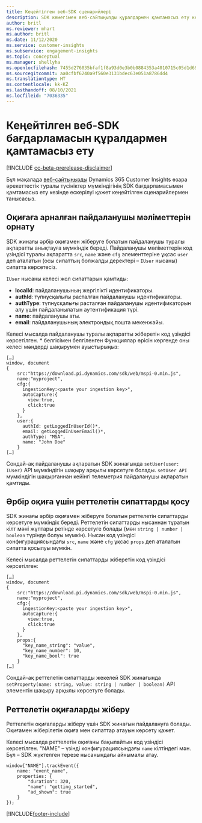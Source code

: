 ```yaml
---
title: Кеңейтілген веб-SDK сценарийлері
description: SDK көмегімен веб-сайтыңызды құралдармен қамтамасыз ету кезінде ескеру қажет кеңейтілген сценарийлер.
author: britl
ms.reviewer: mhart
ms.author: britl
ms.date: 11/12/2020
ms.service: customer-insights
ms.subservice: engagement-insights
ms.topic: conceptual
ms.manager: shellyha
ms.openlocfilehash: 7455d276035bfaf1f8a93d0e3b0b0884353a4010715c05d1d696309f7eb4b233
ms.sourcegitcommit: aa0cfbf6240a9f560e3131bdec63e051a8786dd4
ms.translationtype: HT
ms.contentlocale: kk-KZ
ms.lasthandoff: 08/10/2021
ms.locfileid: "7036335"
---
```

# <a name="advanced-web-sdk-instrumentation"></a>Кеңейтілген веб-SDK бағдарламасын құралдармен қамтамасыз ету

[!INCLUDE [cc-beta-prerelease-disclaimer](includes/cc-beta-prerelease-disclaimer.md)]

Бұл мақалада [веб-сайтыңызды](instrument-website.md) Dynamics 365 Customer Insights өзара әрекеттестік туралы түсініктер мүмкіндігінің SDK бағдарламасымен қамтамасыз ету кезінде ескерілуі қажет кеңейтілген сценарийлермен танысасыз.

## <a name="setting-user-details-for-your-event"></a>Оқиғаға арналған пайдаланушы мәліметтерін орнату

SDK жинағы әрбір оқиғамен жіберуге болатын пайдаланушы туралы ақпаратты анықтауға мүмкіндік береді. Пайдаланушы мәліметтерін код үзіндісі туралы ақпаратта `src`, `name` және `cfg` элементтеріне ұқсас `user` деп аталатын (осы сипаттың болжалды деректері – `IUser` нысаны) сипатта көрсетесіз.

`IUser` нысаны келесі жол сипаттарын қамтиды:

- **localId**: пайдаланушының жергілікті идентификаторы.
- **authId**: түпнұсқалығы расталған пайдаланушы идентификаторы.
- **authType**: түпнұсқалығы расталған пайдаланушы идентификаторын алу үшін пайдаланылатын аутентификация түрі.
- **name**: пайдаланушы аты.
- **email**: пайдаланушының электрондық пошта мекенжайы.
    
Келесі мысалда пайдаланушы туралы ақпаратты жіберетін код үзіндісі көрсетілген. * белгісімен белгіленген Функциялар өрісін көргенде оны келесі мәндерді шақырумен ауыстырыңыз:  

```
[…]
window, document 
{
    src:"https://download.pi.dynamics.com/sdk/web/mspi-0.min.js", 
    name:"myproject",      
    cfg:{ 
      ingestionKey:<paste your ingestion key>", 
      autoCapture:{ 
        view:true, 
        click:true 
      }
    },
    user:{
      authId: getLoggedInUserId()*,
      email: getLoggedInUserEmail()*,
      authType: "MSA",
      name: "John Doe"
    }
[…]
```

Сондай-ақ пайдаланушы ақпаратын SDK жинағында `setUser(user: IUser)` API мүмкіндігін шақыру арқылы көрсетуге болады. `setUser API` мүмкіндігін шақырғаннан кейінгі телеметрия пайдаланушы ақпаратын қамтиды.

## <a name="adding-custom-properties-for-each-event"></a>Әрбір оқиға үшін реттелетін сипаттарды қосу

SDK жинағы әрбір оқиғамен жіберуге болатын реттелетін сипаттарды көрсетуге мүмкіндік береді. Реттелетін сипаттарды нысаннан тұратын кілт мәні жұптары ретінде көрсетуге болады (мән `string | number | boolean` түрінде болуы мүмкін). Нысан код үзіндісі конфигурациясындағы `src`, `name` және `cfg` ұқсас `props` деп аталатын сипатта қосылуы мүмкін. 

Келесі мысалда реттелетін сипаттарды жіберетін код үзіндісі көрсетілген:

```
[…]
window, document 
{
    src:"https://download.pi.dynamics.com/sdk/web/mspi-0.min.js", 
    name:"myproject",      
    cfg:{ 
      ingestionKey:<paste your ingestion key>", 
      autoCapture:{ 
        view:true, 
        click:true 
      }
    },
    props:{
      "key_name_string": "value",
      "key_name_number": 10,
      "key_name_bool": true
    }
[…]
```

Сондай-ақ реттелетін сипаттарды жекелей SDK жинағында `setProperty(name: string, value: string | number | boolean)` API элементін шақыру арқылы көрсетуге болады.

## <a name="sending-custom-events"></a>Реттелетін оқиғаларды жіберу

Реттелетін оқиғаларды жіберу үшін SDK жинағын пайдалануға болады. Оқиғамен жіберілетін оқиға мен сипаттар атауын көрсету қажет.

Келесі мысалда реттелетін оқиғаны бақылайтын код үзіндісі көрсетілген. "NAME" – үзінді конфигурациясындағы `name` кілтіндегі мән. Бұл – SDK жүктелген терезе нысанындағы айнымалы атау.

```
window["NAME"].trackEvent({
    name: "event_name",
    properties: {
        "duration": 320,
        "name": "getting_started",
        "ad_shown": true
    }
});
```


[!INCLUDE[footer-include](../includes/footer-banner.md)]